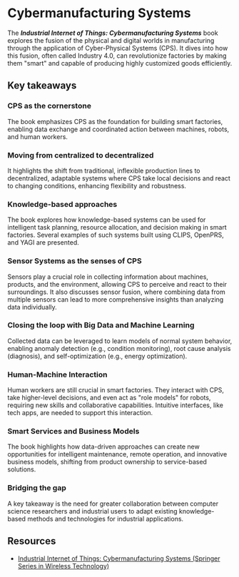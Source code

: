 # Cybermanufacturing Systems

The **_Industrial Internet of Things: Cybermanufacturing Systems_** book
explores the fusion of the physical and digital worlds in manufacturing through
the application of Cyber-Physical Systems (CPS). It dives into how this fusion,
often called Industry 4.0, can revolutionize factories by making them "smart"
and capable of producing highly customized goods efficiently.

## Key takeaways

### CPS as the cornerstone

The book emphasizes CPS as the foundation for building smart factories, enabling
data exchange and coordinated action between machines, robots, and human
workers.

### Moving from centralized to decentralized

It highlights the shift from traditional, inflexible production lines to
decentralized, adaptable systems where CPS take local decisions and react to
changing conditions, enhancing flexibility and robustness.

### Knowledge-based approaches

The book explores how knowledge-based systems can be used for intelligent task
planning, resource allocation, and decision making in smart factories. Several
examples of such systems built using CLIPS, OpenPRS, and YAGI are presented.

### Sensor Systems as the senses of CPS

Sensors play a crucial role in collecting information about machines, products,
and the environment, allowing CPS to perceive and react to their surroundings.
It also discusses sensor fusion, where combining data from multiple sensors can
lead to more comprehensive insights than analyzing data individually.

### Closing the loop with Big Data and Machine Learning

Collected data can be leveraged to learn models of normal system behavior,
enabling anomaly detection (e.g., condition monitoring), root cause analysis
(diagnosis), and self-optimization (e.g., energy optimization).

### Human-Machine Interaction

Human workers are still crucial in smart factories. They interact with CPS, take
higher-level decisions, and even act as "role models" for robots, requiring new
skills and collaborative capabilities. Intuitive interfaces, like tech apps, are
needed to support this interaction.

### Smart Services and Business Models

The book highlights how data-driven approaches can create new opportunities for
intelligent maintenance, remote operation, and innovative business models,
shifting from product ownership to service-based solutions.

### Bridging the gap

A key takeaway is the need for greater collaboration between computer science
researchers and industrial users to adapt existing knowledge-based methods and
technologies for industrial applications.

## Resources

- [Industrial Internet of Things: Cybermanufacturing Systems (Springer Series in Wireless Technology)](https://www.amazon.com/Industrial-Internet-Things-Cybermanufacturing-Technology-ebook/dp/B01M6WC0GK)
